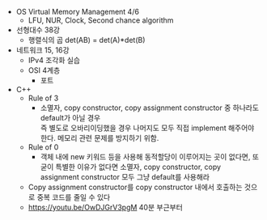 * OS Virtual Memory Management 4/6
    * LFU, NUR, Clock, Second chance algorithm
* 선형대수 38강
    * 행렬식의 곱 det(AB) = det(A)*det(B)
* 네트워크 15, 16강
    * IPv4 조각화 실습
    * OSI 4계층
        * 포트
* C++
    * Rule of 3
        * 소멸자, copy constructor, copy assignment constructor 중 하나라도 default가 아닐 경우  
          즉 별도로 오바리이딩했을 경우 나머지도 모두 직접 implement 해주어야 한다. 메모리 관련 문제를 방지하기 위함.
    * Rule of 0
        * 객체 내에 new 키워드 등을 사용해 동적할당이 이루어지는 곳이 없다면, 또 굳이 특별한 이유가 없다면
          소멸자, copy constructor, copy assignment constructor 모두 그냥 default를 사용해라
    * Copy assignment constructor를 copy constructor 내에서 호출하는 것으로 중복 코드를 줄일 수 있다
    * https://youtu.be/OwDJGrV3pgM
      40분 부근부터
